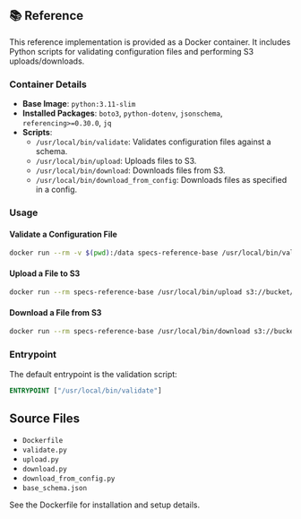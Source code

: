 ## 📚 Reference

This reference implementation is provided as a Docker container. It includes Python scripts for validating configuration files and performing S3 uploads/downloads.

### Container Details

- **Base Image**: `python:3.11-slim`
- **Installed Packages**: `boto3`, `python-dotenv`, `jsonschema`, `referencing>=0.30.0`, `jq`
- **Scripts**:
  - `/usr/local/bin/validate`: Validates configuration files against a schema.
  - `/usr/local/bin/upload`: Uploads files to S3.
  - `/usr/local/bin/download`: Downloads files from S3.
  - `/usr/local/bin/download_from_config`: Downloads files as specified in a config.

### Usage

#### Validate a Configuration File
```bash
docker run --rm -v $(pwd):/data specs-reference-base /usr/local/bin/validate /data/config.json /schemas/base_schema.json
```

#### Upload a File to S3
```bash
docker run --rm specs-reference-base /usr/local/bin/upload s3://bucket/key /data/file.txt
```

#### Download a File from S3
```bash
docker run --rm specs-reference-base /usr/local/bin/download s3://bucket/key /data/file.txt
```

### Entrypoint
The default entrypoint is the validation script:
```dockerfile
ENTRYPOINT ["/usr/local/bin/validate"]
```

## Source Files
- `Dockerfile`
- `validate.py`
- `upload.py`
- `download.py`
- `download_from_config.py`
- `base_schema.json`

See the Dockerfile for installation and setup details.